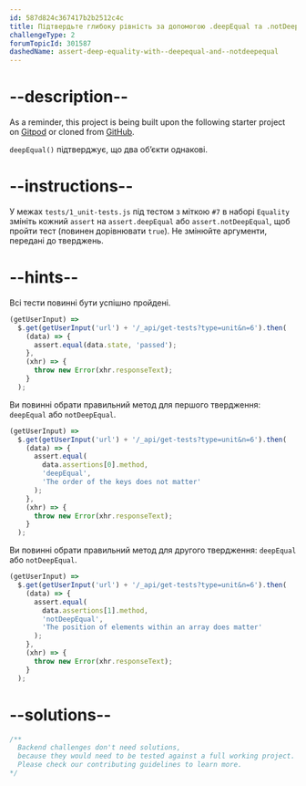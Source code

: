 ```yaml
---
id: 587d824c367417b2b2512c4c
title: Підтвердьте глибоку рівність за допомогою .deepEqual та .notDeepEqual
challengeType: 2
forumTopicId: 301587
dashedName: assert-deep-equality-with--deepequal-and--notdeepequal
---
```


# --description--

As a reminder, this project is being built upon the following starter project on <a href="https://gitpod.io/?autostart=true#https://github.com/freeCodeCamp/boilerplate-mochachai/" target="_blank" rel="noopener noreferrer nofollow">Gitpod</a>  or cloned from <a href="https://github.com/freeCodeCamp/boilerplate-mochachai/" target="_blank" rel="noopener noreferrer nofollow">GitHub</a>.

`deepEqual()` підтверджує, що два об’єкти однакові.

# --instructions--

У межах `tests/1_unit-tests.js` під тестом з міткою `#7` в наборі `Equality` змініть кожний `assert` на `assert.deepEqual` або `assert.notDeepEqual`, щоб пройти тест (повинен дорівнювати `true`). Не змінюйте аргументи, передані до тверджень.

# --hints--

Всі тести повинні бути успішно пройдені.

```js
(getUserInput) =>
  $.get(getUserInput('url') + '/_api/get-tests?type=unit&n=6').then(
    (data) => {
      assert.equal(data.state, 'passed');
    },
    (xhr) => {
      throw new Error(xhr.responseText);
    }
  );
```

Ви повинні обрати правильний метод для першого твердження: `deepEqual` або `notDeepEqual`.

```js
(getUserInput) =>
  $.get(getUserInput('url') + '/_api/get-tests?type=unit&n=6').then(
    (data) => {
      assert.equal(
        data.assertions[0].method,
        'deepEqual',
        'The order of the keys does not matter'
      );
    },
    (xhr) => {
      throw new Error(xhr.responseText);
    }
  );
```

Ви повинні обрати правильний метод для другого твердження: `deepEqual` або `notDeepEqual`.

```js
(getUserInput) =>
  $.get(getUserInput('url') + '/_api/get-tests?type=unit&n=6').then(
    (data) => {
      assert.equal(
        data.assertions[1].method,
        'notDeepEqual',
        'The position of elements within an array does matter'
      );
    },
    (xhr) => {
      throw new Error(xhr.responseText);
    }
  );
```

# --solutions--

```js
/**
  Backend challenges don't need solutions, 
  because they would need to be tested against a full working project. 
  Please check our contributing guidelines to learn more.
*/
```
